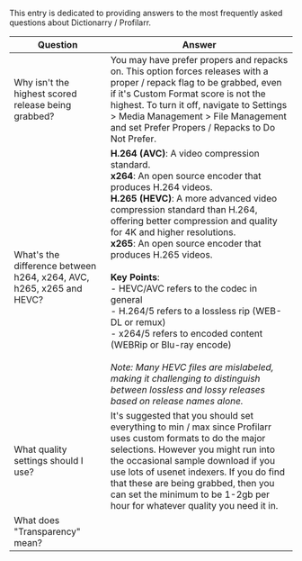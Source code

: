 This entry is dedicated to providing answers to the most frequently asked questions about Dictionarry / Profilarr.

| Question                                                            | Answer                                                                                                                                                                                                                                                                                                                                                                                                                                                                                                                                                                                                                                                                               |
| ------------------------------------------------------------------- | ------------------------------------------------------------------------------------------------------------------------------------------------------------------------------------------------------------------------------------------------------------------------------------------------------------------------------------------------------------------------------------------------------------------------------------------------------------------------------------------------------------------------------------------------------------------------------------------------------------------------------------------------------------------------------------ |
| Why isn't the highest scored release being grabbed?                 | You may have prefer propers and repacks on. This option forces releases with a proper / repack flag to be grabbed, even if it's Custom Format score is not the highest. To turn it off, navigate to Settings > Media Management > File Management and set Prefer Propers / Repacks to Do Not Prefer.                                                                                                                                                                                                                                                                                                                                                                                 |
| What's the difference between h264, x264, AVC, h265, x265 and HEVC? | **H.264 (AVC)**: A video compression standard.<br>**x264**: An open source encoder that produces H.264 videos.<br>**H.265 (HEVC)**: A more advanced video compression standard than H.264, offering better compression and quality for 4K and higher resolutions.<br>**x265**: An open source encoder that produces H.265 videos.<br><br>**Key Points**:<br>- HEVC/AVC refers to the codec in general<br>- H.264/5 refers to a lossless rip (WEB-DL or remux)<br>- x264/5 refers to encoded content (WEBRip or Blu-ray encode)<br><br>*Note: Many HEVC files are mislabeled, making it challenging to distinguish between lossless and lossy releases based on release names alone.* |
| What quality settings should I use?                                 | It's suggested that you should set everything to min / max since Profilarr uses custom formats to do the major selections. However you might run into the occasional sample download if you use lots of usenet indexers. If you do find that these are being grabbed, then you can set the minimum to be 1-2gb per hour for whatever quality you need it in.                                                                                                                                                                                                                                                                                                                         |
| What does "Transparency" mean?                                      |                                                                                                                                                                                                                                                                                                                                                                                                                                                                                                                                                                                                                                                                                      |
